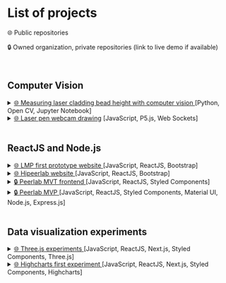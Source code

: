 # List of projects

🌐 Public repositories

🔒 Owned organization, private repositories (link to live demo if available)

<br/>

## Computer Vision

<details>
  
  <summary><a href="https://github.com/amaralc/projeto-visao-computacional">🌐 Measuring laser cladding bead height with computer vision </a>[Python, Open CV, Jupyter Notebook]</summary>

  Description: Create 3D profiles of metal beads by measuring bead heights using classical computer vision algorithms to analyse images.

  <img src="https://raw.githubusercontent.com/amaralc/projeto-visao-computacional/master/doc/summary.png"/>

</details>

<details>
  
  <summary><a href="https://github.com/amaralc/laser-pen">🌐 Laser pen webcam drawing</a> [JavaScript, P5.js, Web Sockets]</summary>

  Description: Use webcam video to draw simple profiles using a laser pointer and transmit the same image to different clients using sockets.

  Technology: JavaScript, P5.js, Web Sockets

  <img src="https://raw.githubusercontent.com/amaralc/laser-pen/master/doc/img/caneca.JPG"/>

</details>

<br/>

## ReactJS and Node.js

<details>
  
  <summary><a href="https://4ih6h.csb.app/">🌐 LMP first prototype website </a>[JavaScript, ReactJS, Bootstrap]</summary>

  [Private Repository](https://github.com/peerlab-devs/peerlab-platform-fe-mvt-dev)

  Description: Test simple website concept to substitute current deprecated laboratory website.

  <img src="https://trello-attachments.s3.amazonaws.com/5d2cc481402a708bf57152ff/5d56ebb75be1972a8479b086/7c93d35ff7b1a24f04ac84819aa554dc/image.png"/>
  
</details>

<details>
  
  <summary><a href="https://www.hipeerlab.info/">🌐 Hipeerlab website </a>[JavaScript, ReactJS, Bootstrap]</summary>

  [Public Repository](https://github.com/amaralc/hipeerlab-platform-fe)

  Description: Lead the development of website to document activity of hipeerlab volunteers during the first six months of Covid-19 pandemic, in Florianópolis, SC, Brazil.

  Developers: Alan Christian, Arthur Della Favera, Bruno Weber, Rafael Lehmkuhl, Luam G. Maul e Calil Amaral.

  <img src="https://trello-attachments.s3.amazonaws.com/5e7d5e472b10ec11bd5735b3/5e7d5e472b10ec11bd5735c4/1e0fc37920c1ba2eeab2067b2e13e723/image.png"/>
  
</details>

<details>
  
  <summary><a href="https://eloquent-bartik-1ded97.netlify.app/">🔒 Peerlab MVT frontend </a>[JavaScript, ReactJS, Styled Components]</summary>

  [Repository](https://github.com/peerlab-devs/peerlab-platform-fe-mvt-dev)

  [Figma Design](https://www.figma.com/file/jgNyQtxdZTU47Fh6O0VJol/peerLab-%2F-MVP-encontrar-e-solicitar-servi%C3%A7o-ou-recurso?node-id=0%3A1)

  Description: Develop minimum viable test concept of platform to be used during evaluation of business hipothesis through user testing and interviews.

  <img src="https://trello-attachments.s3.amazonaws.com/6019b431aa840f4bd206db4d/600x317/ba6ea83e5ba20a3df1b76d2a850776ce/image.png"/>

</details>

<details>
  
  <summary><a href="https://peerlab.com.br">🔒 Peerlab MVP </a>[JavaScript, ReactJS, Styled Components, Material UI, Node.js, Express.js]</summary>

  [Front end repository](https://github.com/peerlab-devs/peerlab-platform-fe-mvp-dev)

  [Back end repository](https://github.com/peerlab-devs/peerlab-platform-api-mvp-dev)

  Description: Lead the development of functional concept of platform to be used by first paying clients. Project fetches data from node backend (with postgres) and google sheets.

  <img src="https://trello-attachments.s3.amazonaws.com/5df3a9d74458ba69cb17da40/5edd961be75fe6385c2a8e3a/f790101cd92c11813e394c1eb9c7498a/image.png"/>

</details>

<br/>

## Data visualization experiments

<details>
  
  <summary><a href="https://next-react-three-fiber-js.vercel.app/react-three-fiber/examples/move-an-object">🌐 Three.js experiments </a>[JavaScript, ReactJS, Next.js, Styled Components, Three.js]</summary>

  [Repository](https://github.com/amaralc/next-react-three-fiber-js)

  Description: Move objects in 3D space using Three.js library.

  <img src="https://trello-attachments.s3.amazonaws.com/5e0e424b5803be3e83a070b4/600x352/d132efba89e62b804a1c7d02f21defff/image.png"/>

</details>

<details>
  
  <summary><a href="https://next-js-highcharts.vercel.app/">🌐 Highcharts first experiment </a>[JavaScript, ReactJS, Next.js, Styled Components, Highcharts]</summary>

  [Repository](https://github.com/amaralc/next-js-highcharts)

  Description: Fetch data and show graph using highcharts.

  <img src="https://trello-attachments.s3.amazonaws.com/5e0e3e5eb067901bfaab5d62/5e0e424b5803be3e83a070b4/b84f35fb029b548f588fa9984a3a3193/image.png"/>

</details>

<br/>





